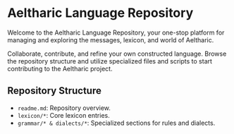 # Aeltharic Language Repository

Welcome to the Aeltharic Language Repository, your one-stop platform for managing and exploring the messages, lexicon, and world of Aeltharic. 

Collaborate, contribute, and refine your own constructed language. Browse the repository structure and utilize specialized files and scripts to start contributing to the Aeltharic project.

## Repository Structure

- `readme.md`: Repository overview.
- `lexicon/*`: Core lexicon entries.
- `grammar/* & dialects/*`: Specialized sections for rules and dialects.
